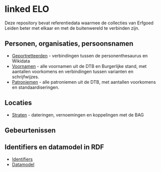# linked ELO

Deze repository bevat referentiedata waarmee de collecties van Erfgoed Leiden beter met elkaar en met de buitenwereld te verbinden zijn.

## Personen, organisaties, persoonsnamen

- [Geportretteerden](geportretteerden) - verbindingen tussen de personenthesaurus en Wikidata
- [Voornamen](voornamen) - alle voornamen uit de DTB en Burgerlijke stand, met aantallen voorkomens en verbindingen tussen varianten en schrijfwijzes.
- [Patroniemen](patroniemen) - alle patroniemen uit de DTB, met aantallen voorkomens en standaardiseringen.


## Locaties

- [Straten](straten) - dateringen, vernoemingen en koppelingen met de BAG

## Gebeurtenissen

## Identifiers en datamodel in RDF

- [Identifiers](identifiers)
- [Datamodel](datamodel)
